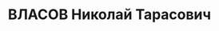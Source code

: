 ---
title: ВЛАСОВ Николай Тарасович
description: "Род. в 1889, г. Ейск, русский, обр.: низшее, бывший член ВКП(б). Проживал:\
  \ г. Пятигорск. Зам. уполномоченного комитета по заготовкам \n  Арестован 11.09.1937.\
  \ Приговор: ВМН. Расстрелян"
---